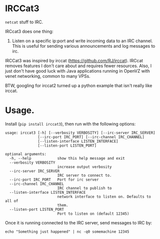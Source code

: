 # IRCCat3

`netcat` stuff to IRC. 

IRCcat3 does one thing:

1) Listen on a specific ip:port and write incoming data to an IRC channel.
   This is useful for sending various announcements and log messages to irc.

IRCCat3 was inspired by irccat (https://github.com/RJ/irccat).  IRCcat
removes features I don't care about and requires fewer resources.  Also, 
I just don't have good luck with Java applications running in OpenVZ with
venet networking, common to many VPSs.

BTW, googling for irccat2 turned up a python example that isn't really
like irccat.

# Usage.

Install (`pip install irccat3`), then run with the following options:

```
usage: irccat3 [-h] [--verbosity VERBOSITY] [--irc-server IRC_SERVER]
               [--irc-port IRC_PORT] [--irc-channel IRC_CHANNEL]
               [--listen-interface LISTEN_INTERFACE]
               [--listen-port LISTEN_PORT]

optional arguments:
  -h, --help            show this help message and exit
  --verbosity VERBOSITY
                        increase output verbosity
  --irc-server IRC_SERVER
                        IRC server to connect to.
  --irc-port IRC_PORT   Port for irc server
  --irc-channel IRC_CHANNEL
                        IRC channel to publish to
  --listen-interface LISTEN_INTERFACE
                        network interface to listen on. Defaults to all of
                        them.
  --listen-port LISTEN_PORT
                        Port to listen on (default 12345)
```

Once it is running connected to the IRC server, send messages to IRC by:
```
echo "Something just happened" | nc -q0 somemachine 12345
```